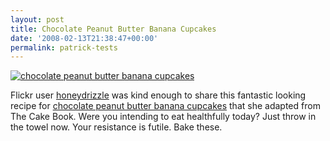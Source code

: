 ```yaml
---
layout: post
title: Chocolate Peanut Butter Banana Cupcakes
date: '2008-02-13T21:38:47+00:00'
permalink: patrick-tests
---
```

<a href="http://www.flickr.com/photos/8507797@N03/1266498360/in/set-72157600285720855/"><img src="http://farm2.static.flickr.com/1310/1266437578_2cdf5e4e9a.jpg?v=0" alt="chocolate peanut butter banana cupcakes" /></a>

Flickr user <a href="http://www.flickr.com/photos/8507797@N03/" target="_blank" title="honeydrizzle">honeydrizzle</a> was kind enough to share this fantastic looking recipe for <a href="http://www.flickr.com/photos/8507797@N03/1266498360/" title="fantastic looking recipe" target="_blank">chocolate peanut butter banana cupcakes</a> that she adapted from The Cake Book. Were you intending to eat healthfully today? Just throw in the towel now. Your resistance is futile. Bake these. 


